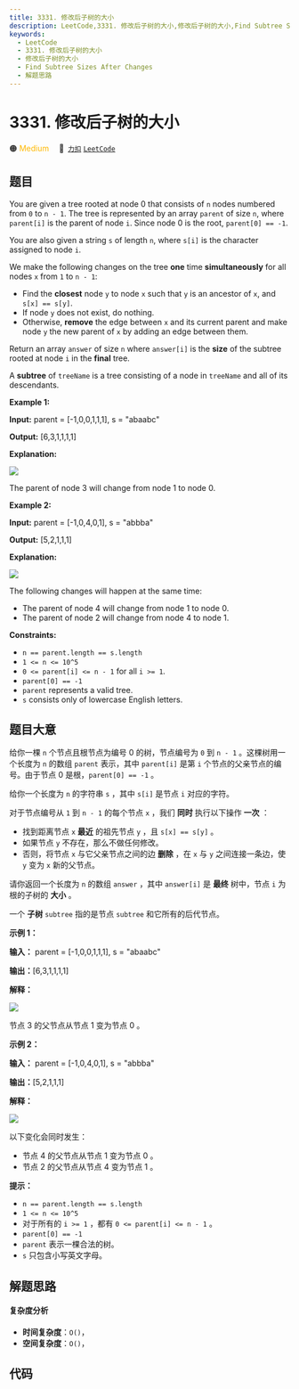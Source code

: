 ```yaml
---
title: 3331. 修改后子树的大小
description: LeetCode,3331. 修改后子树的大小,修改后子树的大小,Find Subtree Sizes After Changes,解题思路
keywords:
  - LeetCode
  - 3331. 修改后子树的大小
  - 修改后子树的大小
  - Find Subtree Sizes After Changes
  - 解题思路
---
```


# 3331. 修改后子树的大小

🟠 <font color=#ffb800>Medium</font>&emsp; 🔗&ensp;[`力扣`](https://leetcode.cn/problems/find-subtree-sizes-after-changes) [`LeetCode`](https://leetcode.com/problems/find-subtree-sizes-after-changes)

## 题目

You are given a tree rooted at node 0 that consists of `n` nodes numbered from
`0` to `n - 1`. The tree is represented by an array `parent` of size `n`,
where `parent[i]` is the parent of node `i`. Since node 0 is the root,
`parent[0] == -1`.

You are also given a string `s` of length `n`, where `s[i]` is the character
assigned to node `i`.

We make the following changes on the tree **one** time **simultaneously** for
all nodes `x` from `1` to `n - 1`:

  * Find the **closest** node `y` to node `x` such that `y` is an ancestor of `x`, and `s[x] == s[y]`.
  * If node `y` does not exist, do nothing.
  * Otherwise, **remove** the edge between `x` and its current parent and make node `y` the new parent of `x` by adding an edge between them.

Return an array `answer` of size `n` where `answer[i]` is the **size** of the
subtree rooted at node `i` in the **final** tree.

A **subtree** of `treeName` is a tree consisting of a node in `treeName` and
all of its descendants.



**Example 1:**

**Input:** parent = [-1,0,0,1,1,1], s = "abaabc"

**Output:** [6,3,1,1,1,1]

**Explanation:**

![](https://assets.leetcode.com/uploads/2024/08/15/graphex1drawio.png)

The parent of node 3 will change from node 1 to node 0.

**Example 2:**

**Input:** parent = [-1,0,4,0,1], s = "abbba"

**Output:** [5,2,1,1,1]

**Explanation:**

![](https://assets.leetcode.com/uploads/2024/08/20/exgraph2drawio.png)

The following changes will happen at the same time:

  * The parent of node 4 will change from node 1 to node 0.
  * The parent of node 2 will change from node 4 to node 1.



**Constraints:**

  * `n == parent.length == s.length`
  * `1 <= n <= 10^5`
  * `0 <= parent[i] <= n - 1` for all `i >= 1`.
  * `parent[0] == -1`
  * `parent` represents a valid tree.
  * `s` consists only of lowercase English letters.


## 题目大意

给你一棵 `n` 个节点且根节点为编号 0 的树，节点编号为 `0` 到 `n - 1` 。这棵树用一个长度为 `n` 的数组 `parent` 表示，其中
`parent[i]` 是第 `i` 个节点的父亲节点的编号。由于节点 0 是根，`parent[0] == -1` 。

给你一个长度为 `n` 的字符串 `s` ，其中 `s[i]` 是节点 `i` 对应的字符。

对于节点编号从 `1` 到 `n - 1` 的每个节点 `x` ，我们 **同时** 执行以下操作 **一次**  ：

  * 找到距离节点 `x` **最近**  的祖先节点 `y` ，且 `s[x] == s[y]` 。
  * 如果节点 `y` 不存在，那么不做任何修改。
  * 否则，将节点 `x` 与它父亲节点之间的边 **删除**  ，在 `x` 与 `y` 之间连接一条边，使 `y` 变为 `x` 新的父节点。

请你返回一个长度为 `n` 的数组 `answer` ，其中 `answer[i]` 是 **最终**  树中，节点 `i` 为根的子树的 **大小**
。

一个 **子树**  `subtree` 指的是节点 `subtree` 和它所有的后代节点。



**示例 1：**

**输入：** parent = [-1,0,0,1,1,1], s = "abaabc"

**输出：**[6,3,1,1,1,1]

**解释：**

![](https://assets.leetcode.com/uploads/2024/08/15/graphex1drawio.png)

节点 3 的父节点从节点 1 变为节点 0 。

**示例 2：**

**输入：** parent = [-1,0,4,0,1], s = "abbba"

**输出：**[5,2,1,1,1]

**解释：**

![](https://assets.leetcode.com/uploads/2024/08/20/exgraph2drawio.png)

以下变化会同时发生：

  * 节点 4 的父节点从节点 1 变为节点 0 。
  * 节点 2 的父节点从节点 4 变为节点 1 。



**提示：**

  * `n == parent.length == s.length`
  * `1 <= n <= 10^5`
  * 对于所有的 `i >= 1` ，都有 `0 <= parent[i] <= n - 1` 。
  * `parent[0] == -1`
  * `parent` 表示一棵合法的树。
  * `s` 只包含小写英文字母。


## 解题思路

#### 复杂度分析

- **时间复杂度**：`O()`，
- **空间复杂度**：`O()`，

## 代码

```javascript

```